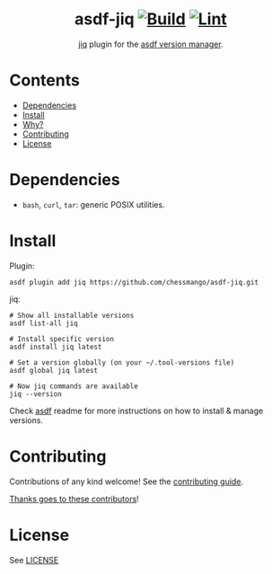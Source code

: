 <div align="center">

# asdf-jiq [![Build](https://github.com/chessmango/asdf-jiq/actions/workflows/build.yml/badge.svg)](https://github.com/chessmango/asdf-jiq/actions/workflows/build.yml) [![Lint](https://github.com/chessmango/asdf-jiq/actions/workflows/lint.yml/badge.svg)](https://github.com/chessmango/asdf-jiq/actions/workflows/lint.yml)


[jiq](https://github.com/fiatjaf/jiq) plugin for the [asdf version manager](https://asdf-vm.com).

</div>

# Contents

- [Dependencies](#dependencies)
- [Install](#install)
- [Why?](#why)
- [Contributing](#contributing)
- [License](#license)

# Dependencies

- `bash`, `curl`, `tar`: generic POSIX utilities.

# Install

Plugin:

```shell
asdf plugin add jiq https://github.com/chessmango/asdf-jiq.git
```

jiq:

```shell
# Show all installable versions
asdf list-all jiq

# Install specific version
asdf install jiq latest

# Set a version globally (on your ~/.tool-versions file)
asdf global jiq latest

# Now jiq commands are available
jiq --version
```

Check [asdf](https://github.com/asdf-vm/asdf) readme for more instructions on how to
install & manage versions.

# Contributing

Contributions of any kind welcome! See the [contributing guide](contributing.md).

[Thanks goes to these contributors](https://github.com/chessmango/asdf-jiq/graphs/contributors)!

# License

See [LICENSE](LICENSE)
